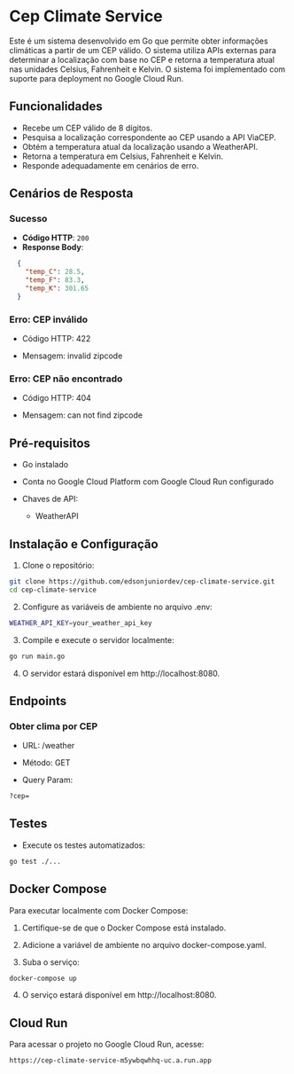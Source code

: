 # Cep Climate Service

Este é um sistema desenvolvido em Go que permite obter informações climáticas a partir de um CEP válido. O sistema utiliza APIs externas para determinar a localização com base no CEP e retorna a temperatura atual nas unidades Celsius, Fahrenheit e Kelvin. O sistema foi implementado com suporte para deployment no Google Cloud Run.

## Funcionalidades

- Recebe um CEP válido de 8 dígitos.
- Pesquisa a localização correspondente ao CEP usando a API ViaCEP.
- Obtém a temperatura atual da localização usando a WeatherAPI.
- Retorna a temperatura em Celsius, Fahrenheit e Kelvin.
- Responde adequadamente em cenários de erro.

## Cenários de Resposta

### Sucesso
- **Código HTTP**: `200`
- **Response Body**:
```json
  {
    "temp_C": 28.5,
    "temp_F": 83.3,
    "temp_K": 301.65
  }
```

### Erro: CEP inválido
- Código HTTP: 422

- Mensagem: invalid zipcode

### Erro: CEP não encontrado

- Código HTTP: 404

- Mensagem: can not find zipcode

## Pré-requisitos

- Go instalado

- Conta no Google Cloud Platform com Google Cloud Run configurado

- Chaves de API:

    - WeatherAPI

## Instalação e Configuração

1. Clone o repositório:

```bash
git clone https://github.com/edsonjuniordev/cep-climate-service.git
cd cep-climate-service
```

2. Configure as variáveis de ambiente no arquivo .env:

```bash
WEATHER_API_KEY=your_weather_api_key
```

3. Compile e execute o servidor localmente:

```bash
go run main.go
```

4. O servidor estará disponível em http://localhost:8080.

## Endpoints

### Obter clima por CEP
- URL: /weather

- Método: GET

- Query Param: 
```bash
?cep=
```

## Testes

- Execute os testes automatizados:

```bash
go test ./...
```

## Docker Compose

Para executar localmente com Docker Compose:

1. Certifique-se de que o Docker Compose está instalado.

2. Adicione a variável de ambiente no arquivo docker-compose.yaml.

3. Suba o serviço:

```bash
docker-compose up
```

4. O serviço estará disponível em http://localhost:8080.

## Cloud Run

Para acessar o projeto no Google Cloud Run, acesse:

```bash
https://cep-climate-service-m5ywbqwhhq-uc.a.run.app
```